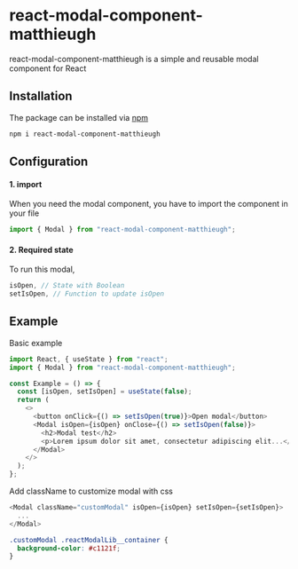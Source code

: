 # react-modal-component-matthieugh

react-modal-component-matthieugh is a simple and reusable modal component for React

## Installation

The package can be installed via [npm](https://www.npmjs.com)

```bash
npm i react-modal-component-matthieugh
```

## Configuration

#### 1. import

When you need the modal component, you have to import the component in your file

```js
import { Modal } from "react-modal-component-matthieugh";
```

#### 2. Required state

To run this modal,

```js
isOpen, // State with Boolean
setIsOpen, // Function to update isOpen
```

## Example

Basic example

```js
import React, { useState } from "react";
import { Modal } from "react-modal-component-matthieugh";

const Example = () => {
  const [isOpen, setIsOpen] = useState(false);
  return (
    <>
      <button onClick={() => setIsOpen(true)}>Open modal</button>
      <Modal isOpen={isOpen} onClose={() => setIsOpen(false)}>
        <h2>Modal test</h2>
        <p>Lorem ipsum dolor sit amet, consectetur adipiscing elit...</p>
      </Modal>
    </>
  );
};
```

Add className to customize modal with css

```js
<Modal className="customModal" isOpen={isOpen} setIsOpen={setIsOpen}>
  ...
</Modal>
```

```css
.customModal .reactModalLib__container {
  background-color: #c1121f;
}
```
